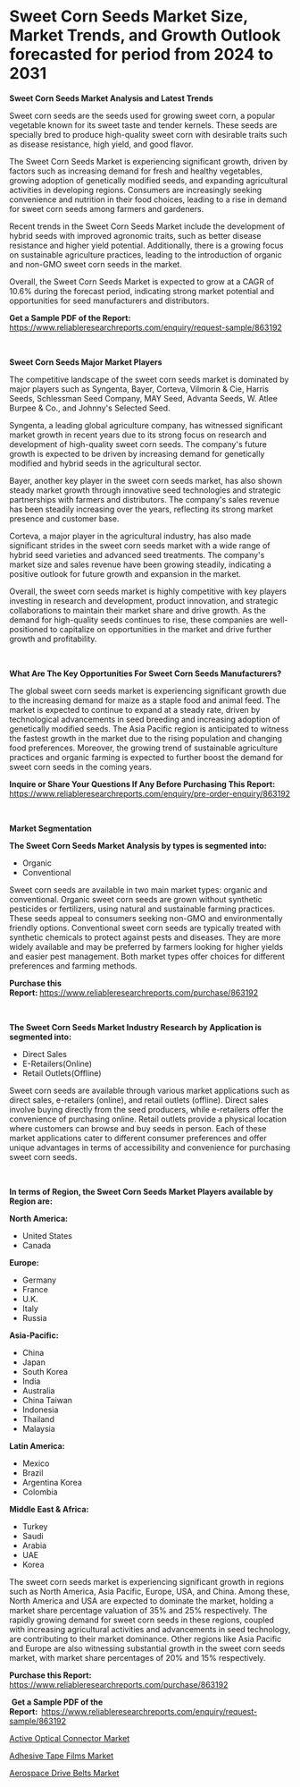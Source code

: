 <p><h1>Sweet Corn Seeds Market Size, Market Trends, and Growth Outlook forecasted for period from 2024 to 2031</h1></p><p><strong>Sweet Corn Seeds Market Analysis and Latest Trends</strong></p>
<p><p>Sweet corn seeds are the seeds used for growing sweet corn, a popular vegetable known for its sweet taste and tender kernels. These seeds are specially bred to produce high-quality sweet corn with desirable traits such as disease resistance, high yield, and good flavor.</p><p>The Sweet Corn Seeds Market is experiencing significant growth, driven by factors such as increasing demand for fresh and healthy vegetables, growing adoption of genetically modified seeds, and expanding agricultural activities in developing regions. Consumers are increasingly seeking convenience and nutrition in their food choices, leading to a rise in demand for sweet corn seeds among farmers and gardeners.</p><p>Recent trends in the Sweet Corn Seeds Market include the development of hybrid seeds with improved agronomic traits, such as better disease resistance and higher yield potential. Additionally, there is a growing focus on sustainable agriculture practices, leading to the introduction of organic and non-GMO sweet corn seeds in the market.</p><p>Overall, the Sweet Corn Seeds Market is expected to grow at a CAGR of 10.6% during the forecast period, indicating strong market potential and opportunities for seed manufacturers and distributors.</p></p>
<p><strong>Get a Sample PDF of the Report:&nbsp;</strong> <a href="https://www.reliableresearchreports.com/enquiry/request-sample/863192">https://www.reliableresearchreports.com/enquiry/request-sample/863192</a></p>
<p>&nbsp;</p>
<p><strong>Sweet Corn Seeds Major Market Players</strong></p>
<p><p>The competitive landscape of the sweet corn seeds market is dominated by major players such as Syngenta, Bayer, Corteva, Vilmorin & Cie, Harris Seeds, Schlessman Seed Company, MAY Seed, Advanta Seeds, W. Atlee Burpee & Co., and Johnny's Selected Seed. </p><p>Syngenta, a leading global agriculture company, has witnessed significant market growth in recent years due to its strong focus on research and development of high-quality sweet corn seeds. The company's future growth is expected to be driven by increasing demand for genetically modified and hybrid seeds in the agricultural sector.</p><p>Bayer, another key player in the sweet corn seeds market, has also shown steady market growth through innovative seed technologies and strategic partnerships with farmers and distributors. The company's sales revenue has been steadily increasing over the years, reflecting its strong market presence and customer base.</p><p>Corteva, a major player in the agricultural industry, has also made significant strides in the sweet corn seeds market with a wide range of hybrid seed varieties and advanced seed treatments. The company's market size and sales revenue have been growing steadily, indicating a positive outlook for future growth and expansion in the market.</p><p>Overall, the sweet corn seeds market is highly competitive with key players investing in research and development, product innovation, and strategic collaborations to maintain their market share and drive growth. As the demand for high-quality seeds continues to rise, these companies are well-positioned to capitalize on opportunities in the market and drive further growth and profitability.</p></p>
<p>&nbsp;</p>
<p><strong>What Are The Key Opportunities For Sweet Corn Seeds Manufacturers?</strong></p>
<p><p>The global sweet corn seeds market is experiencing significant growth due to the increasing demand for maize as a staple food and animal feed. The market is expected to continue to expand at a steady rate, driven by technological advancements in seed breeding and increasing adoption of genetically modified seeds. The Asia Pacific region is anticipated to witness the fastest growth in the market due to the rising population and changing food preferences. Moreover, the growing trend of sustainable agriculture practices and organic farming is expected to further boost the demand for sweet corn seeds in the coming years.</p></p>
<p><strong>Inquire or Share Your Questions If Any Before Purchasing This Report:</strong> <a href="https://www.reliableresearchreports.com/enquiry/pre-order-enquiry/863192">https://www.reliableresearchreports.com/enquiry/pre-order-enquiry/863192</a></p>
<p>&nbsp;</p>
<p><strong>Market Segmentation</strong></p>
<p><strong>The Sweet Corn Seeds Market Analysis by types is segmented into:</strong></p>
<p><ul><li>Organic</li><li>Conventional</li></ul></p>
<p><p>Sweet corn seeds are available in two main market types: organic and conventional. Organic sweet corn seeds are grown without synthetic pesticides or fertilizers, using natural and sustainable farming practices. These seeds appeal to consumers seeking non-GMO and environmentally friendly options. Conventional sweet corn seeds are typically treated with synthetic chemicals to protect against pests and diseases. They are more widely available and may be preferred by farmers looking for higher yields and easier pest management. Both market types offer choices for different preferences and farming methods.</p></p>
<p><strong>Purchase this Report:&nbsp;</strong><a href="https://www.reliableresearchreports.com/purchase/863192">https://www.reliableresearchreports.com/purchase/863192</a></p>
<p>&nbsp;</p>
<p><strong>The Sweet Corn Seeds Market Industry Research by Application is segmented into:</strong></p>
<p><ul><li>Direct Sales</li><li>E-Retailers(Online)</li><li>Retail Outlets(Offline)</li></ul></p>
<p><p>Sweet corn seeds are available through various market applications such as direct sales, e-retailers (online), and retail outlets (offline). Direct sales involve buying directly from the seed producers, while e-retailers offer the convenience of purchasing online. Retail outlets provide a physical location where customers can browse and buy seeds in person. Each of these market applications cater to different consumer preferences and offer unique advantages in terms of accessibility and convenience for purchasing sweet corn seeds.</p></p>
<p>&nbsp;</p>
<p><strong>In terms of Region, the Sweet Corn Seeds Market Players available by Region are:</strong></p>
<p>
    <p> <strong> North America: </strong>
        <ul>
            <li>United States</li>
            <li>Canada</li>
        </ul>
        </p> 
    <p> <strong> Europe: </strong>
        <ul>
            <li>Germany</li>
            <li>France</li>
            <li>U.K.</li>
            <li>Italy</li>
            <li>Russia</li>
        </ul>
        </p> 
    <p> <strong> Asia-Pacific: </strong>
        <ul>
            <li>China</li>
            <li>Japan</li>
            <li>South Korea</li>
            <li>India</li>
            <li>Australia</li>
            <li>China Taiwan</li>
            <li>Indonesia</li>
            <li>Thailand</li>
            <li>Malaysia</li>
        </ul>
        </p> 
    <p> <strong> Latin America: </strong>
        <ul>
            <li>Mexico</li>
            <li>Brazil</li>
            <li>Argentina Korea</li>
            <li>Colombia</li>
        </ul>
        </p> 
    <p> <strong> Middle East & Africa: </strong>
        <ul>
            <li>Turkey</li>
            <li>Saudi</li>
            <li>Arabia</li>
            <li>UAE</li>
            <li>Korea</li>
        </ul>
    </p>
    </p>
<p><p>The sweet corn seeds market is experiencing significant growth in regions such as North America, Asia Pacific, Europe, USA, and China. Among these, North America and USA are expected to dominate the market, holding a market share percentage valuation of 35% and 25% respectively. The rapidly growing demand for sweet corn seeds in these regions, coupled with increasing agricultural activities and advancements in seed technology, are contributing to their market dominance. Other regions like Asia Pacific and Europe are also witnessing substantial growth in the sweet corn seeds market, with market share percentages of 20% and 15% respectively.</p></p>
<p><strong>Purchase this Report: </strong><a href="https://www.reliableresearchreports.com/purchase/863192">https://www.reliableresearchreports.com/purchase/863192</a></p>
<p>&nbsp;<strong>Get a Sample PDF of the Report:&nbsp;&nbsp;</strong><a href="https://www.reliableresearchreports.com/enquiry/request-sample/863192">https://www.reliableresearchreports.com/enquiry/request-sample/863192</a></p>
<p><strong></strong></p>
<p><p><a href="https://view.publitas.com/reportprime-1/global-active-optical-connector-market-by-types-applications-and-major-players-with-regional-growth-rate-analysis-and-development-situation-from-2024-to-2031/">Active Optical Connector Market</a></p><p><a href="https://view.publitas.com/reportprime-1/adhesive-tape-films-market-dynamics-2024-2031-also-about-its-market-trends-projections-and-opportunities/">Adhesive Tape Films Market</a></p><p><a href="https://view.publitas.com/reportprime-1/decoding-the-aerospace-drive-belts-market-a-deep-dive-into-the-latest-market-trends-market-segmentation-and-competitive-analysis/">Aerospace Drive Belts Market</a></p></p>
